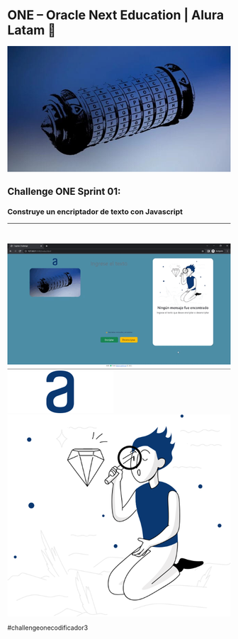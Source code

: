 # ONE – Oracle Next Education | Alura Latam 🎒

![cryptex](./img/cryptex.jpeg)

## Challenge ONE Sprint 01:
### Construye un encriptador de texto con Javascript
<hr>
<br>

![Video](./img/video.gif)
![logo](./img/logo.svg)
![](./img/guy.svg)

#challengeonecodificador3